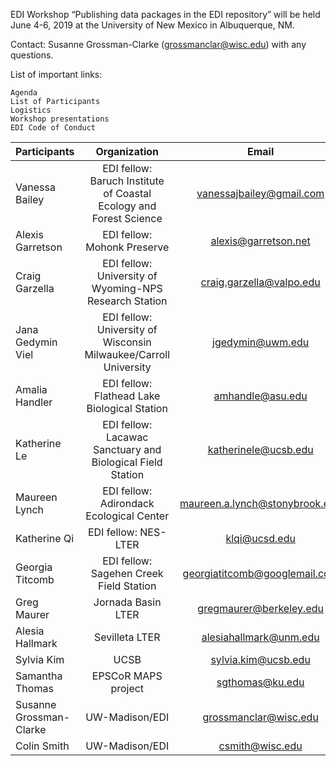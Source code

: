 EDI Workshop “Publishing data packages in the EDI repository” will be held June 4-6, 2019 at the University of New Mexico in Albuquerque, NM.

Contact: Susanne Grossman-Clarke (grossmanclar@wisc.edu) with any questions.

List of important links:

    Agenda
    List of Participants
    Logistics
    Workshop presentations
    EDI Code of Conduct



| Participants    | Organization  | Email |
|:----------------|:-------------:|:-----:|
|Vanessa Bailey   |EDI fellow: Baruch Institute of Coastal Ecology and Forest Science|vanessajbailey@gmail.com|
|Alexis Garretson |EDI fellow: Mohonk Preserve|alexis@garretson.net|
|Craig Garzella    |EDI fellow: University of Wyoming-NPS Research Station|craig.garzella@valpo.edu|
|Jana Gedymin Viel|EDI fellow: University of Wisconsin Milwaukee/Carroll University|jgedymin@uwm.edu|
|Amalia Handler|EDI fellow: Flathead Lake Biological Station|amhandle@asu.edu|
|Katherine Le|EDI fellow: Lacawac Sanctuary and Biological Field Station|katherinele@ucsb.edu|
|Maureen Lynch|EDI fellow: Adirondack Ecological Center|maureen.a.lynch@stonybrook.edu|
|Katherine Qi|EDI fellow: NES-LTER|klqi@ucsd.edu|
|Georgia Titcomb|EDI fellow: Sagehen Creek Field Station|georgiatitcomb@googlemail.com|
|Greg Maurer|Jornada Basin LTER|gregmaurer@berkeley.edu|
|Alesia Hallmark|Sevilleta LTER|alesiahallmark@unm.edu|
|Sylvia Kim|UCSB|sylvia.kim@ucsb.edu|
|Samantha Thomas|EPSCoR MAPS project|sgthomas@ku.edu|
|Susanne Grossman-Clarke|UW-Madison/EDI|grossmanclar@wisc.edu|
|Colin Smith|UW-Madison/EDI|csmith@wisc.edu|
